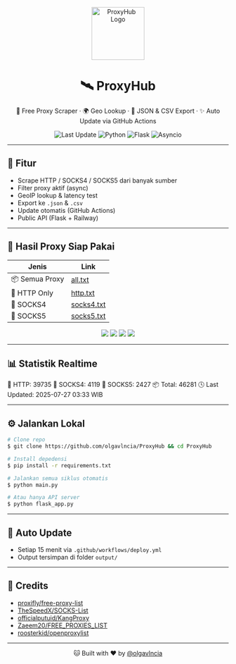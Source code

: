 <p align="center">
  <img src="assets/logo.gif" width="120" alt="ProxyHub Logo" />
</p>

<h1 align="center">🛰️ ProxyHub</h1>

<p align="center">
  🔌 Free Proxy Scraper · 🌍 Geo Lookup · 📄 JSON & CSV Export · ✨ Auto Update via GitHub Actions
</p>

<p align="center">
  <img alt="Last Update" src="https://github.com/olgavlncia/ProxyHub/actions/workflows/proxy-update.yml/badge.svg">
  <img alt="Python" src="https://img.shields.io/badge/Python-3.10+-blue?style=flat-square">
  <img alt="Flask" src="https://img.shields.io/badge/Flask-API-lightgrey?style=flat-square">
  <img alt="Asyncio" src="https://img.shields.io/badge/Asyncio-Fast-green?style=flat-square">
</p>
</p>

---

## 🚀 Fitur

* Scrape HTTP / SOCKS4 / SOCKS5 dari banyak sumber
* Filter proxy aktif (async)
* GeoIP lookup & latency test
* Export ke `.json` & `.csv`
* Update otomatis (GitHub Actions)
* Public API (Flask + Railway)

---

## 📂 Hasil Proxy Siap Pakai

| Jenis          | Link                                                                                                    |
| -------------- | ------------------------------------------------------------------------------------------------------- |
| 📦 Semua Proxy | [all.txt](https://raw.githubusercontent.com/olgavlncia/proxyhub/refs/heads/main/output/all.txt)       |
| 🔹 HTTP Only   | [http.txt](https://raw.githubusercontent.com/olgavlncia/proxyhub/refs/heads/main/output/http.txt)     |
| 🔸 SOCKS4      | [socks4.txt](https://raw.githubusercontent.com/olgavlncia/proxyhub/refs/heads/main/output/socks4.txt) |
| 🔸 SOCKS5      | [socks5.txt](https://raw.githubusercontent.com/olgavlncia/proxyhub/refs/heads/main/output/socks5.txt) |

<p align="center">
  <a href="https://raw.githubusercontent.com/olgavlncia/proxyhub/refs/heads/main/output/all.txt"><img src="https://img.shields.io/badge/📦 Semua-blue?style=for-the-badge"></a>
  <a href="https://raw.githubusercontent.com/olgavlncia/proxyhub/refs/heads/main/output/http.txt"><img src="https://img.shields.io/badge/🔹 HTTP-orange?style=for-the-badge"></a>
  <a href="https://raw.githubusercontent.com/olgavlncia/proxyhub/refs/heads/main/output/socks4.txt"><img src="https://img.shields.io/badge/🔸 SOCKS4-yellow?style=for-the-badge"></a>
  <a href="https://raw.githubusercontent.com/olgavlncia/proxyhub/refs/heads/main/output/socks5.txt"><img src="https://img.shields.io/badge/🔸 SOCKS5-lightgrey?style=for-the-badge"></a>
</p>

---

## 📊 Statistik Realtime

<!-- PROXY_STATS_START -->
🔹 HTTP: 39735
🔸 SOCKS4: 4119
🔸 SOCKS5: 2427
📦 Total: 46281
🕓 Last Updated: 2025-07-27 03:33 WIB
<!-- PROXY_STATS_END -->

---

## ⚙️ Jalankan Lokal

```bash
# Clone repo
$ git clone https://github.com/olgavlncia/ProxyHub && cd ProxyHub

# Install depedensi
$ pip install -r requirements.txt

# Jalankan semua siklus otomatis
$ python main.py

# Atau hanya API server
$ python flask_app.py
```

---

## 🔄 Auto Update

* Setiap 15 menit via `.github/workflows/deploy.yml`
* Output tersimpan di folder `output/`

---

## 🙌 Credits

* [proxifly/free-proxy-list](https://github.com/proxifly/free-proxy-list)
* [TheSpeedX/SOCKS-List](https://github.com/TheSpeedX/SOCKS-List)
* [officialputuid/KangProxy](https://github.com/officialputuid/KangProxy)
* [Zaeem20/FREE\_PROXIES\_LIST](https://github.com/Zaeem20/FREE_PROXIES_LIST)
* [roosterkid/openproxylist](https://github.com/roosterkid/openproxylist)

---

<p align="center">
  🐱 Built with ❤️ by <a href="https://github.com/olgavlncia">@olgavlncia</a>
</p>
